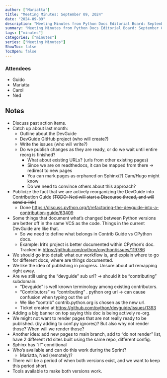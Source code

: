 ```yaml
---
author: ["Mariatta"]
title: "Meeting Minutes: September 09, 2024"
date: "2024-09-09"
description: "Meeting Minutes from Python Docs Editorial Board: September 09, 2024."
summary: "Meeting Minutes from Python Docs Editorial Board: September 09, 2024."
tags: ["minutes"]
categories: ["minutes"]
series: ["Meeting Minutes"]
ShowToc: false
TocOpen: false
---
```


### Attendees

* Guido
* Mariatta
* Carol
* Ned


## Notes

* Discuss past action items.
* Catch up about last month:
    * Outline about the DevGuide 
    * DevGuide GitHub project (who will create?)
    * Write the issues (who will write?)
    * Do we publish changes as they are ready, or do we wait until entire reorg is finished?
        * What about existing URLs? (urls from other existing pages)
        * Since we are on readthedocs, it can be mapped from there -> redirect to new pages
        * You can mark pages as orphaned on Sphinx(?) Cam/Hugo might know
        * Do we need to convince others about this approach?
* Publicize the fact that we are actively reorganizing the DevGuide into Contribution Guide (~~TODO: Ned will start a Discourse thread, and will send a link~~)
  * Done https://discuss.python.org/t/refactoring-the-devguide-into-a-contribution-guide/63409
* Some things that document what’s changed between Python versions are better off in the same VCS as the code. Things in the current DevGuide are like that.
  * So we need to define what belongs in Contrib Guide vs CPython docs.
  * Example: Irit’s project is better documented within CPython’s doc. Tracked in https://github.com/python/cpython/issues/119786
* We should go into detail: what our workflow is, and explain where to go for different docs, where are things documented.
* We like the idea of publishing in progress. Unsure about url remapping right away.
* Are we still using the “devguide” sub url? -> should it be “contributing” subdomain.
  * “Devguide” is well known terminology among existing contributors.
  * “Contributors” vs “contributing” . python org url -> can cause confusion when typing out the url
  * We like “contrib” contrib.python.org is chosen as the new url.
  * Ticket created at https://github.com/python/devguide/issues/1393
* Adding a big banner on top saying this doc is being actively re-org.
* We might not want to render pages that are not really ready to be published. (by adding to conf.py ignores)? But also why not render those? When will we render those?
* Another idea: add new pages to main branch, add to “do not render” list, have 2 different rtd sites built using the same repo, different config.
* Sphinx has “if” conditional 
* Who’s available and can do this work during the Sprint? 
    * Mariatta, Ned (remotely)?
* There will be a period of when both versions exist, and we want to keep this period short.
* Tools available to make both versions work. 
